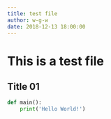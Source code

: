 ```yaml
---
title: test file
author: w-g-w
date: 2018-12-13 18:00:00
---
```

# This is a test file
## Title 01

```python
def main():
    print('Hello World!')
```

